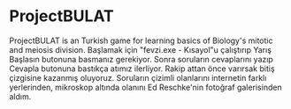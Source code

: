 # ProjectBULAT
ProjectBULAT is an Turkish game for learning basics of Biology's mitotic and meiosis division.
Başlamak için "fevzi.exe - Kısayol"u çalıştırıp Yarış Başlasın butonuna basmanız gerekiyor.
Sonra soruların cevaplarını yazıp Cevapla butonuna bastıkça atımız ilerliyor.
Rakip attan önce varırsak bitiş çizgisine kazanmış oluyoruz.
Soruların çizimli olanlarını internetin farklı yerlerinden, mikroskop altında olanını Ed Reschke'nin
fotoğraf galerisinden aldım.
